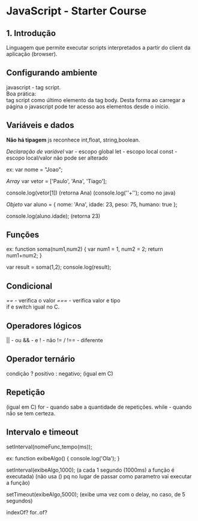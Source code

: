 # JavaScript - Starter Course

## 1. Introdução

Linguagem que permite executar scripts interpretados a partir do client da aplicação (browser).

## Configurando ambiente

javascript - tag script.  
Boa prática:  
tag script como último elemento da tag body. Desta forma ao carregar a página o javascript pode ter acesso aos elementos desde o início.

## Variáveis e dados

**Não há tipagem**
js reconhece int,float, string,boolean.

_Declaração de variável_
var - escopo global
let - escopo local
const - escopo local/valor não pode ser alterado

ex: var nome = "Joao";

_Array_
var vetor = ['Paulo', 'Ana', 'Tiago'];

console.log(vetor[1])
(retorna Ana)
(console.log(''+''); como no java)

_Objeto_
var aluno = {
nome: 'Ana',
idade: 23,
peso: 75,
humano: true
};

console.log(aluno.idade);
(retorna 23)

## Funções

ex:
function soma(num1,num2) {
var num1 = 1, num2 = 2;
return num1+num2;
}

var result = soma(1,2);
console.log(result);

## Condicional

_==_ - verifica o valor
_===_ - verifica valor e tipo  
if e switch igual no C.

## Operadores lógicos

|| - ou
&& - e
! - não
!= / !== - diferente

## Operador ternário

condição ? positivo : negativo;
(igual em C)

## Repetição

(igual em C)
for - quando sabe a quantidade de repetições.
while - quando não se tem certeza.

## Intervalo e timeout

setInterval(nomeFunc,tempo(ms));

ex:
function exibeAlgo() {
console.log('Ola');
}

setInterval(exibeAlgo,1000);
(a cada 1 segundo (1000ms) a função é executada)
(não usa () pq no lugar de passar como parametro vai executar a função)

setTimeout(exibeAlgo,5000);
(exibe uma vez com o delay, no caso, de 5 segundos)

indexOf?
for..of?
